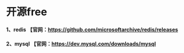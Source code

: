 # 开源free
#### 1、redis 【官网：https://github.com/microsoftarchive/redis/releases
#### 2、mysql 【官网：https://dev.mysql.com/downloads/mysql